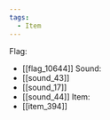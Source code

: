 ```yaml
---
tags:
  - Item
---
```

Flag:
- [[flag_10644]]
Sound:
- [[sound_43]]
- [[sound_17]]
- [[sound_44]]
Item:
- [[item_394]]
